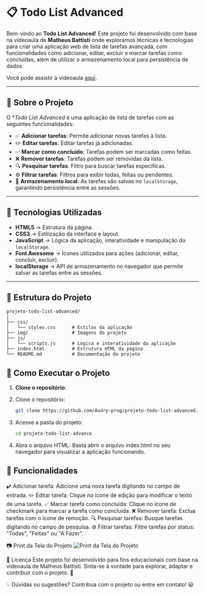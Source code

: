 # 📋 Todo List Advanced

Bem-vindo ao **Todo List Advanced**! Este projeto foi desenvolvido com base na videoaula de **Matheus Battisti** onde exploramos técnicas e tecnologias para criar uma aplicação web de lista de tarefas avançada, com funcionalidades como adicionar, editar, excluir e marcar tarefas como concluídas, além de utilizar o armazenamento local para persistência de dados.

Você pode assistir à videoaula [aqui](https://www.youtube.com/watch?v=HSssE1PRQcA).

---

## 📌 Sobre o Projeto

O **Todo List Advanced* é uma aplicação de lista de tarefas com as seguintes funcionalidades:

- ✅ **Adicionar tarefas**: Permite adicionar novas tarefas à lista.
- ✏️ **Editar tarefas**: Editar tarefas já adicionadas.
- ✅ **Marcar como concluído**: Tarefas podem ser marcadas como feitas.
- ❌ **Remover tarefas**: Tarefas podem ser removidas da lista.
- 🔍 **Pesquisar tarefas**: Filtro para buscar tarefas específicas.
- ⚙️ **Filtrar tarefas**: Filtros para exibir todas, feitas ou pendentes.
- 💾 **Armazenamento local**: As tarefas são salvas no `localStorage`, garantindo persistência entre as sessões.

---

## 🚀 Tecnologias Utilizadas

- **HTML5** → Estrutura da página.
- **CSS3** → Estilização da interface e layout.
- **JavaScript** → Lógica da aplicação, interatividade e manipulação do `localStorage`.
- **Font Awesome** → Ícones utilizados para ações (adicionar, editar, concluir, excluir).
- **localStorage** → API de armazenamento no navegador que permite salvar as tarefas entre as sessões.

---

## 📂 Estrutura do Projeto

````
projeto-todo-list-advanced/
│
├── css/
│   └── styles.css      # Estilos da aplicação
├── img/                # Imagens do projeto
├── js/
│   └── scripts.js      # Lógica e interatividade da aplicação
├── index.html          # Estrutura HTML da página
└── README.md           # Documentação do projeto
````


## 📡 Como Executar o Projeto

1. **Clone o repositório**:

1. Clone o repositório:
   ```sh
   git clone https://github.com/Audry-prog/projeto-todo-list-advanced.git
   ```
2. Acesse a pasta do projeto:
   ```sh
   cd projeto-todo-list-advance
   ```

3. Abra o arquivo HTML:
Basta abrir o arquivo index.html no seu navegador para visualizar a aplicação funcionando.

## 📢 Funcionalidades

✔️ Adicionar tarefa: Adicione uma nova tarefa digitando no campo de entrada.
✏️ Editar tarefa: Clique no ícone de edição para modificar o texto de uma tarefa.
✅ Marcar tarefa como concluída: Clique no ícone de checkmark para marcar a tarefa como concluída.
❌ Remover tarefa: Exclua tarefas com o ícone de remoção.
🔍 Pesquisar tarefas: Busque tarefas digitando no campo de pesquisa.
⚙️ Filtrar tarefas: Filtre tarefas por status: "Todas", "Feitas" ou "A Fazer".

📷 Print da Tela do Projeto
![Print da Tela do Projeto](img/print_tela_projeto_todo_list)

📜 Licença
Este projeto foi desenvolvido para fins educacionais com base na videoaula de Matheus Battisti. Sinta-se à vontade para explorar, adaptar e contribuir com o projeto. 🎉

💡 Dúvidas ou sugestões? Contribua com o projeto ou entre em contato! 😃